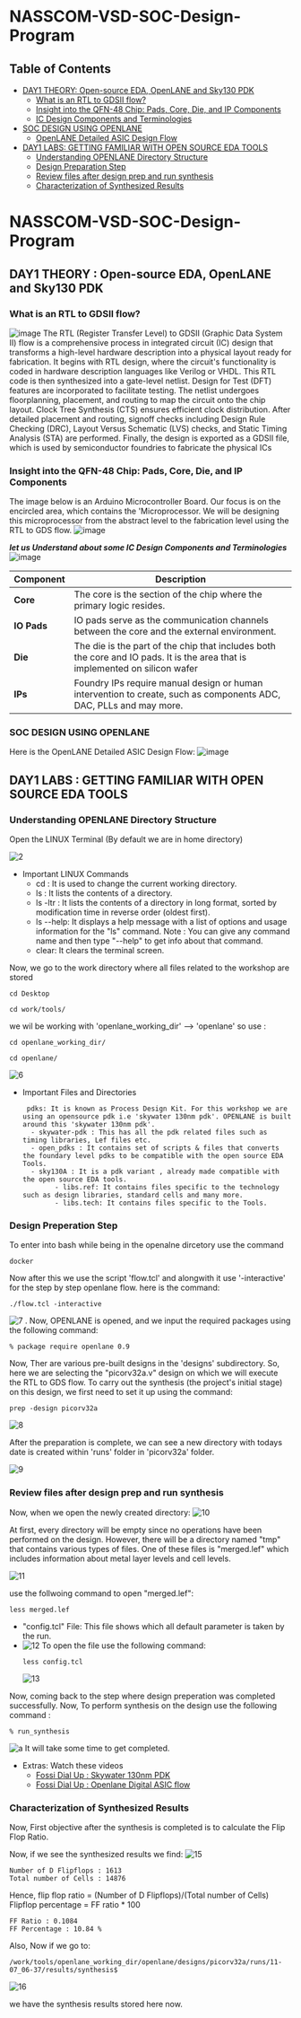 
# NASSCOM-VSD-SOC-Design-Program

## Table of Contents
- [DAY1 THEORY: Open-source EDA, OpenLANE and Sky130 PDK](#day1-theory--open-source-eda-openlane-and-sky130-pdk)
  - [What is an RTL to GDSII flow?](#what-is-an-rtl-to-gdsii-flow)
  - [Insight into the QFN-48 Chip: Pads, Core, Die, and IP Components](#insight-into-the-qfn-48-chip-pads-core-die-and-ip-components)
  - [IC Design Components and Terminologies](#ic-design-components-and-terminologies)
- [SOC DESIGN USING OPENLANE](#soc-design-using-openlane)
  - [OpenLANE Detailed ASIC Design Flow](#openlane-detailed-asic-design-flow)
- [DAY1 LABS: GETTING FAMILIAR WITH OPEN SOURCE EDA TOOLS](#day1-labs--getting-familiar-with-open-source-eda-tools)
  - [Understanding OPENLANE Directory Structure](#understanding-openlane-directory-structure)
  - [Design Preparation Step](#design-preparation-step)
  - [Review files after design prep and run synthesis](#review-files-after-design-prep-and-run-synthesis)
  - [Characterization of Synthesized Results](#characterization-of-synthesized-results)



# NASSCOM-VSD-SOC-Design-Program

## DAY1 THEORY : Open-source EDA, OpenLANE and Sky130 PDK

### What is an RTL to GDSII flow?
![image](https://github.com/afzalamu/NASSCOM-VSD-SOC-Design-Program/assets/124300839/8781543a-f108-4821-a3e9-45f1d8d5dd93)
The RTL (Register Transfer Level) to GDSII (Graphic Data System II) flow is a comprehensive process in integrated circuit (IC) design that transforms a high-level hardware description into a physical layout ready for fabrication. It begins with RTL design, where the circuit's functionality is coded in hardware description languages like Verilog or VHDL. This RTL code is then synthesized into a gate-level netlist. Design for Test (DFT) features are incorporated to facilitate testing. The netlist undergoes floorplanning, placement, and routing to map the circuit onto the chip layout. Clock Tree Synthesis (CTS) ensures efficient clock distribution. After detailed placement and routing, signoff checks including Design Rule Checking (DRC), Layout Versus Schematic (LVS) checks, and Static Timing Analysis (STA) are performed. Finally, the design is exported as a GDSII file, which is used by semiconductor foundries to fabricate the physical ICs

### Insight into the QFN-48 Chip: Pads, Core, Die, and IP Components
The image below is an Arduino Microcontroller Board. Our focus is on the encircled area, which contains the 'Microprocessor.
We will be designing this microprocessor from the abstract level to the fabrication level using the RTL to GDS flow. 
![image](https://github.com/afzalamu/NASSCOM-VSD-SOC-Design-Program/assets/124300839/d4f23775-c0c2-4f05-a198-9235b756aafe)

***let us Understand about some IC Design Components and Terminologies***
![image](https://github.com/afzalamu/NASSCOM-VSD-SOC-Design-Program/assets/124300839/fd2d6097-a140-4f37-868c-bb49447cb385)

| **Component** | **Description** |
|---------------|-----------------|
| **Core** | The core is the section of the chip where the primary logic resides.|
| **IO Pads** | IO pads serve as the communication channels between the core and the external environment.|
| **Die** | The die is the part of the chip that includes both the core and IO pads. It is the area that is implemented on silicon wafer|
| **IPs** | Foundry IPs require manual design or human intervention to create, such as components  ADC, DAC, PLLs and may more.|

### SOC DESIGN USING OPENLANE
Here is the OpenLANE Detailed ASIC Design Flow:
![image](https://github.com/afzalamu/NASSCOM-VSD-SOC-Design-Program/assets/124300839/8e45d006-cccb-429e-a3c1-35e275cf86e9)


## DAY1 LABS : GETTING FAMILIAR WITH OPEN SOURCE EDA TOOLS 

### Understanding OPENLANE Directory Structure 

Open the LINUX Terminal (By default we are in home directory)

![2](https://github.com/afzalamu/NASSCOM-VSD-SOC-Design-Program/assets/124300839/ab949a2a-b11f-4748-a835-4fb9b9666c21)


- Important LINUX Commands
  - cd : It is used to change the current working directory.
  - ls : It lists the contents of a directory.
  - ls -ltr : It lists the contents of a directory in long format, sorted by modification time in reverse order (oldest first).
  - ls --help: It displays a help message with a list of options and usage information for the "ls" command.
     Note : You can give any command name and then type "--help" to get info about that command.
  - clear: It clears the terminal screen.
 

Now, we go to the  work directory where all files related to the workshop are stored
```
cd Desktop
```
```
cd work/tools/
```
we wil be working with 'openlane_working_dir' --> 'openlane' so use : 

```
cd openlane_working_dir/
```
```
cd openlane/
```
![6](https://github.com/afzalamu/NASSCOM-VSD-SOC-Design-Program/assets/124300839/0d142dcd-3b98-4639-a480-99cb7a256544)


- Important Files and Directories
  ```
   pdks: It is known as Process Design Kit. For this workshop we are using an opensource pdk i.e 'skywater 130nm pdk'. OPENLANE is built around this 'skywater 130nm pdk'.
    - skywater-pdk : This has all the pdk related files such as timing libraries, Lef files etc.
    - open_pdks : It contains set of scripts & files that converts the foundary level pdks to be compatible with the open source EDA Tools.
    - sky130A : It is a pdk variant , already made compatible with the open source EDA tools.
          - libs.ref: It contains files specific to the technology such as design libraries, standard cells and many more.
          - libs.tech: It contains files specific to the Tools.
  ```
  
### Design Preperation Step
To enter into bash while being in the openalne dircetory use the command
```
docker
```
Now after this we use the script 'flow.tcl' and alongwith it use '-interactive' for the step by step openlane flow. here is the command:
```
./flow.tcl -interactive
```
![7](https://github.com/afzalamu/NASSCOM-VSD-SOC-Design-Program/assets/124300839/823cdab4-9c21-4edd-b7c2-1a546c4f36a9)
.
Now, OPENLANE is opened, and we input the required packages using the following command:
```
% package require openlane 0.9
```
Now, Ther are various pre-built designs in the 'designs' subdirectory.
So, here we are selecting the "picorv32a.v" design on which we will execute the RTL to GDS flow.
To carry out the synthesis (the project's initial stage) on this design, we first need to set it up using the command:
```
prep -design picorv32a
```
![8](https://github.com/afzalamu/NASSCOM-VSD-SOC-Design-Program/assets/124300839/8345b349-097c-45cb-9478-0394c1b89054)

After the preparation is complete, we can see a new directory with todays date is created within 'runs' folder in 'picorv32a' folder.

![9](https://github.com/afzalamu/NASSCOM-VSD-SOC-Design-Program/assets/124300839/cb3cefd1-145a-4a08-b203-4fbf564ce584)

### Review files after design prep and run synthesis
Now, when we open the newly created directory:
![10](https://github.com/afzalamu/NASSCOM-VSD-SOC-Design-Program/assets/124300839/b414945d-dc0d-47b2-8e64-5ffa6167f2c9)

At first, every directory will be empty since no operations have been performed on the design. However, there will be a directory named "tmp" that contains various types of files. One of these files is "merged.lef" which includes information about metal layer levels and cell levels.

![11](https://github.com/afzalamu/NASSCOM-VSD-SOC-Design-Program/assets/124300839/b0504629-bdac-4fe8-b056-068a8184404f)

use the follwoing command to open "merged.lef":
```
less merged.lef
```
- "config.tcl" File: This file shows which all default parameter is taken by the run.
- ![12](https://github.com/afzalamu/NASSCOM-VSD-SOC-Design-Program/assets/124300839/80333993-1e56-4c7c-9bf8-feeb4fd8b307)
  To open the file use the following command:
  ```
  less config.tcl
  ```
  ![13](https://github.com/afzalamu/NASSCOM-VSD-SOC-Design-Program/assets/124300839/fac38ff5-c389-4cfa-8e9f-bf5de455b0f0)


Now, coming back to the step where design preperation was completed successfully.
Now, To perform synthesis on the design use the following command :
```
% run_synthesis
```
![a](https://github.com/afzalamu/NASSCOM-VSD-SOC-Design-Program/assets/124300839/b67df7ad-3abc-46e7-9b84-c8f64b816aee)
It will take some time to get completed.

* Extras: Watch these videos
  * [Fossi Dial Up : Skywater 130nm PDK](https://www.youtube.com/live/EczW2IWdnOM?si=OPWnxYsm_Q6uZhyS)
  * [Fossi Dial Up : Openlane Digital ASIC flow](https://www.youtube.com/live/Vhyv0eq_mLU?si=uAuQ8_DU5NJ-uKy2)


### Characterization of Synthesized Results

Now, First objective after the synthesis is completed is to calculate the Flip Flop Ratio.

Now, if we see the synthesized results we find:
![15](https://github.com/afzalamu/NASSCOM-VSD-SOC-Design-Program/assets/124300839/1c9dba6c-7591-4c35-b2bc-0206190c2928)



```
Number of D Flipflops : 1613
Total number of Cells : 14876
```
Hence, flip flop ratio = (Number of D Flipflops)/(Total number of Cells)
Flipflop percentage = FF ratio * 100
```
FF Ratio : 0.1084
FF Percentage : 10.84 %
```

Also, Now if we go to:
```
/work/tools/openlane_working_dir/openlane/designs/picorv32a/runs/11-07_06-37/results/synthesis$
```
![16](https://github.com/afzalamu/NASSCOM-VSD-SOC-Design-Program/assets/124300839/5ab1a9f4-ca35-49cb-a4e8-58526278d6d6)

we have the synthesis results stored here now.















